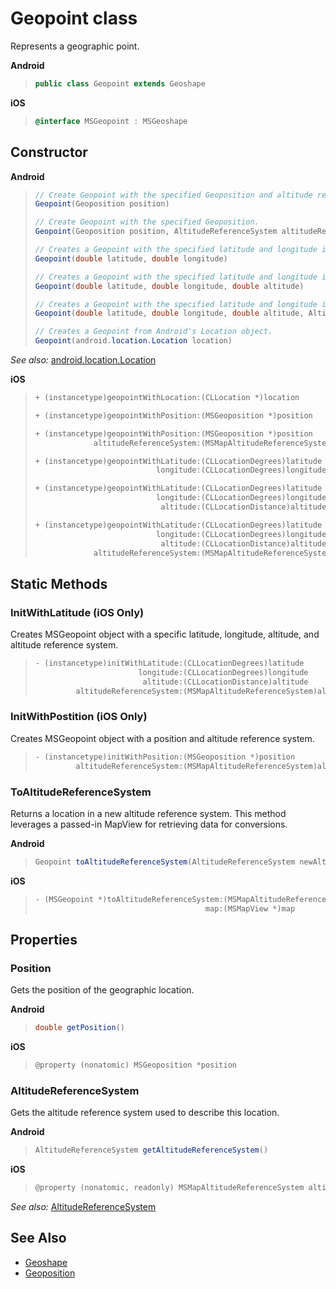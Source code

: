 
# Geopoint class

Represents a geographic point.

**Android**

>```java
> public class Geopoint extends Geoshape
>```

**iOS**

>```objectivec
> @interface MSGeopoint : MSGeoshape
>```

## Constructor

**Android**

>```java
> // Create Geopoint with the specified Geoposition and altitude reference system.
> Geopoint(Geoposition position)
>
> // Create Geopoint with the specified Geoposition.
> Geopoint(Geoposition position, AltitudeReferenceSystem altitudeReference)
>
> // Creates a Geopoint with the specified latitude and longitude in degrees, with the default altitude of 0 and altitude reference of surface.
> Geopoint(double latitude, double longitude)
>
> // Creates a Geopoint with the specified latitude and longitude in degrees and altitude in meters, with the default altitude reference of surface.
> Geopoint(double latitude, double longitude, double altitude)
>
> // Creates a Geopoint with the specified latitude and longitude in degrees, altitude in meters, and altitude reference system.
> Geopoint(double latitude, double longitude, double altitude, AltitudeReferenceSystem altitudeReference)
>
> // Creates a Geopoint from Android's Location object.
> Geopoint(android.location.Location location)
>```

_See also:_ [android.location.Location](https://developer.android.com/reference/android/location/Location.html)

**iOS**

>```objectivec
> + (instancetype)geopointWithLocation:(CLLocation *)location
>
> + (instancetype)geopointWithPosition:(MSGeoposition *)position
>
> + (instancetype)geopointWithPosition:(MSGeoposition *)position
>              altitudeReferenceSystem:(MSMapAltitudeReferenceSystem)altitudeReferenceSystem
>
> + (instancetype)geopointWithLatitude:(CLLocationDegrees)latitude
>                            longitude:(CLLocationDegrees)longitude
>
> + (instancetype)geopointWithLatitude:(CLLocationDegrees)latitude
>                            longitude:(CLLocationDegrees)longitude
>                             altitude:(CLLocationDistance)altitude
>
> + (instancetype)geopointWithLatitude:(CLLocationDegrees)latitude
>                            longitude:(CLLocationDegrees)longitude
>                             altitude:(CLLocationDistance)altitude
>              altitudeReferenceSystem:(MSMapAltitudeReferenceSystem)altitudeReferenceSystem
>```

## Static Methods

### InitWithLatitude (iOS Only)

Creates MSGeopoint object with a specific latitude, longitude, altitude, and altitude reference system.

>```objectivec
> - (instancetype)initWithLatitude:(CLLocationDegrees)latitude
>                        longitude:(CLLocationDegrees)longitude
>                         altitude:(CLLocationDistance)altitude
>          altitudeReferenceSystem:(MSMapAltitudeReferenceSystem)altitudeReferenceSystem
>```

### InitWithPostition (iOS Only)

Creates MSGeopoint object with a position and altitude reference system.

>```objectivec
> - (instancetype)initWithPosition:(MSGeoposition *)position
>          altitudeReferenceSystem:(MSMapAltitudeReferenceSystem)altitudeReferenceSystem
>```

### ToAltitudeReferenceSystem

Returns a location in a new altitude reference system. This method leverages a passed-in MapView for retrieving data for conversions.

**Android**

>```java
> Geopoint toAltitudeReferenceSystem(AltitudeReferenceSystem newAltitudeReferenceSystem, MapView mapView)
>``` 

**iOS**

>```objectivec
> - (MSGeopoint *)toAltitudeReferenceSystem:(MSMapAltitudeReferenceSystem)newAltitudeReferenceSystem
>                                       map:(MSMapView *)map
>```

## Properties

### Position

Gets the position of the geographic location.

**Android**

>```java
> double getPosition()
>```

**iOS**
>```objectivec 
> @property (nonatomic) MSGeoposition *position
>```

### AltitudeReferenceSystem

Gets the altitude reference system used to describe this location.

**Android**

>```java
> AltitudeReferenceSystem getAltitudeReferenceSystem()  
>```

**iOS**

>```objectivec 
> @property (nonatomic, readonly) MSMapAltitudeReferenceSystem altitudeReferenceSystem
>```

_See also:_ [AltitudeReferenceSystem](AltitudeReferenceSystem-enumeration.md)

## See Also

* [Geoshape](Geoshape-class.md)
* [Geoposition](Geoposition-class.md)
